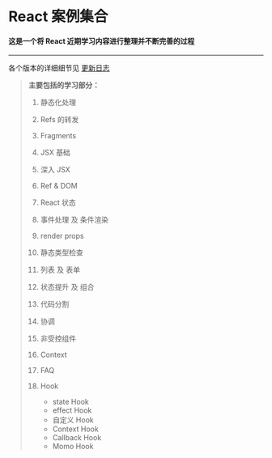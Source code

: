 # React 案例集合

#### 这是一个将 React 近期学习内容进行整理并不断完善的过程

---

各个版本的详细细节见 [更新日志](./CHANGELOG.md)

> **主要包括的学习部分：**
>
> 1. 静态化处理
>
> 2. Refs 的转发
> 3. Fragments
> 4. JSX 基础
> 5. 深入 JSX
> 6. Ref & DOM 
> 7. React 状态 
> 8. 事件处理 及 条件渲染
> 9. render props
> 10. 静态类型检查
> 11. 列表 及 表单
> 12. 状态提升 及 组合 
> 13. 代码分割 
> 14. 协调 
> 15. 非受控组件
> 16. Context 
> 17. FAQ
> 18. Hook
>     - state Hook
>     - effect Hook
>     - 自定义 Hook
>     - Context Hook
>     - Callback Hook
>     - Momo Hook